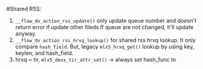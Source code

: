 #Shared RSS:

1. `__flow_dv_action_rss_update()` only update queue number and doesn't return error if update other fileds
    If queue are not changed, it'll update anyway.
2. `__flow_dv_action_rss_hrxq_lookup()` for shared rss hrxq lookup.
    It only compare `hash_field`.
    But, legacy `mlx5_hrxq_get()` lookup by using key, keylen, and hash_field.
3. hrxq = tir, `mlx5_devx_tir_attr_set()` -> always set hash_func to
